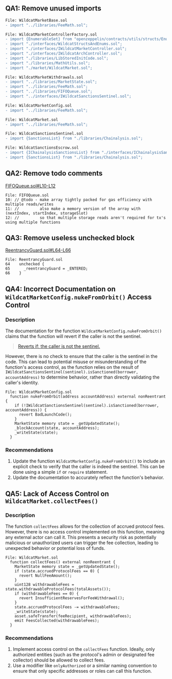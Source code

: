 ## QA1: Remove unused imports
```diff
File: WildcatMarketBase.sol
- import "../libraries/FeeMath.sol";

File: WildcatMarketControllerFactory.sol
- import {EnumerableSet} from "openzeppelin/contracts/utils/structs/EnumerableSet.sol";
- import "./interfaces/WildcatStructsAndEnums.sol";
- import "./interfaces/IWildcatMarketController.sol";
- import "./interfaces/IWildcatArchController.sol";
- import "./libraries/LibStoredInitCode.sol";
- import "./libraries/MathUtils.sol";
- import "./market/WildcatMarket.sol";

File: WildcatMarketWithdrawals.sol
- import "../libraries/MarketState.sol";
- import "../libraries/FeeMath.sol";
- import "../libraries/FIFOQueue.sol";
- import "../interfaces/IWildcatSanctionsSentinel.sol";

File: WildcatMarketConfig.sol
- import "../libraries/FeeMath.sol";

File: WildcatMarket.sol
- import "../libraries/FeeMath.sol";

File: WildcatSanctionsSentinel.sol
- import {SanctionsList} from "./libraries/Chainalysis.sol";

File: WildcatSanctionsEscrow.sol
- import {IChainalysisSanctionsList} from "./interfaces/IChainalysisSanctionsList.sol";
- import {SanctionsList} from "./libraries/Chainalysis.sol";
```

## QA2: Remove todo comments
[FIFOQueue.sol#L10-L12](https://github.com/code-423n4/2023-10-wildcat/blob/c5df665f0bc2ca5df6f06938d66494b11e7bdada/src/libraries/FIFOQueue.sol#L10-L12)
```solidity
File: FIFOQueue.sol
10: // @todo - make array tightly packed for gas efficiency with multiple reads/writes
11: //         also make a memory version of the array with (nextIndex, startIndex, storageSlot)
12: //         so that multiple storage reads aren't required for tx's using multiple functions
```

## QA3: Remove useless unchecked block
[ReentrancyGuard.sol#L64-L66](https://github.com/code-423n4/2023-10-wildcat/blob/c5df665f0bc2ca5df6f06938d66494b11e7bdada/src/ReentrancyGuard.sol#L64-L66)
```solidity
File: ReentrancyGuard.sol
64    unchecked {
65      _reentrancyGuard = _ENTERED;
66    }
```

## QA4: Incorrect Documentation on `WildcatMarketConfig.nukeFromOrbit()` Access Control

### Description
The documentation for the function `WildcatMarketConfig.nukeFromOrbit()` claims that the function will revert if the caller is not the sentinel.

> [Reverts if: the caller is not the sentinel.](https://wildcat-protocol.gitbook.io/wildcat/technical-deep-dive/component-overview/wildcat-market-overview/wildcatmarketconfig.sol#nukefromorbit)

However, there is no check to ensure that the caller is the sentinel in the code. This can lead to potential misuse or misunderstanding of the function's access control, as the function relies on the result of `IWildcatSanctionsSentinel(sentinel).isSanctioned(borrower, accountAddress)` to determine behavior, rather than directly validating the caller's identity.

```solidity
File: WildcatMarketConfig.sol
  function nukeFromOrbit(address accountAddress) external nonReentrant {
    if (!IWildcatSanctionsSentinel(sentinel).isSanctioned(borrower, accountAddress)) {
      revert BadLaunchCode();
    }
    MarketState memory state = _getUpdatedState();
    _blockAccount(state, accountAddress);
    _writeState(state);
  }
```

### Recommendations
1. Update the function `WildcatMarketConfig.nukeFromOrbit()` to include an explicit check to verify that the caller is indeed the sentinel. This can be done using a simple `if` or `require` statement.
2. Update the documentation to accurately reflect the function's behavior.

## QA5: Lack of Access Control on `WildcatMarket.collectFees()`

### Description
The function `collectFees` allows for the collection of accrued protocol fees. However, there is no access control implemented on this function, meaning any external actor can call it. This presents a security risk as potentially malicious or unauthorized users can trigger the fee collection, leading to unexpected behavior or potential loss of funds.

```solidity
File: WildcatMarket.sol
  function collectFees() external nonReentrant {
    MarketState memory state = _getUpdatedState();
    if (state.accruedProtocolFees == 0) {
      revert NullFeeAmount();
    }
    uint128 withdrawableFees = state.withdrawableProtocolFees(totalAssets());
    if (withdrawableFees == 0) {
      revert InsufficientReservesForFeeWithdrawal();
    }
    state.accruedProtocolFees -= withdrawableFees;
    _writeState(state);
    asset.safeTransfer(feeRecipient, withdrawableFees);
    emit FeesCollected(withdrawableFees);
  }
```

### Recommendations
1. Implement access control on the `collectFees` function. Ideally, only authorized entities (such as the protocol's admin or designated fee collector) should be allowed to collect fees.
2. Use a modifier like `onlyAuthorized` or a similar naming convention to ensure that only specific addresses or roles can call this function.